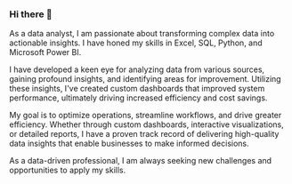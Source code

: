 ### Hi there 👋
As a data analyst, I am passionate about transforming complex data into actionable insights. I have honed my skills in Excel, SQL, Python, and Microsoft Power BI.

I have developed a keen eye for analyzing data from various sources, gaining profound insights, and identifying areas for improvement. Utilizing these insights, I've created custom dashboards that improved system performance, ultimately driving increased efficiency and cost savings.

My goal is to optimize operations, streamline workflows, and drive greater efficiency. Whether through custom dashboards, interactive visualizations, or detailed reports, I have a proven track record of delivering high-quality data insights that enable businesses to make informed decisions.

As a data-driven professional, I am always seeking new challenges and opportunities to apply my skills.
